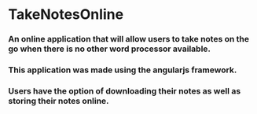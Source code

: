 # TakeNotesOnline

### An online application that will allow users to take notes on the go when there is no other word processor available. 
### This application was made using the angularjs framework.
### Users have the option of downloading their notes as well as storing their notes online. 
